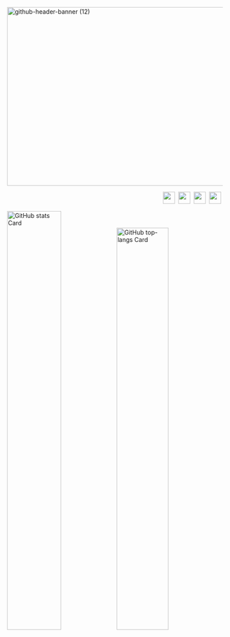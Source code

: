 <img width="1532" height="416" alt="github-header-banner (12)" src="https://github.com/user-attachments/assets/c17b3075-fa5b-4edc-8b9b-c4e3ff8c734c" />
<p align="right"><a href="https://www.linkedin.com/in/TadiosAbebe" target="_blank"><img src="https://img.shields.io/badge/LinkedIn-0077B5?style=for-the-badge&logo=linkedin&logoColor=white" height="28" style="margin-right: 4px"></a> <a href="tadiosabebe251@gmail.com" target="_blank"><img src="https://img.shields.io/badge/Gmail-D14836?style=for-the-badge&logo=gmail&logoColor=white" height="28" style="margin-right: 4px"></a> <a href="https://tadiosabebe.com" target="_blank"><img src="https://img.shields.io/badge/Website-FFB71B?style=for-the-badge&logo=aiohttp&logoColor=white" height="28" style="margin-right: 4px"></a> <a href="https://github.com/TadiosAbebe" target="_blank"><img src="https://img.shields.io/badge/GitHub-100000?style=for-the-badge&logo=github&logoColor=white" height="28" style="margin-right: 4px"></a></p>

<p align="left">
  <img width="50%" src="https://github-readme-stats.vercel.app/api?username=TadiosAbebe&theme=react&hide_title=false&hide_rank=false&show_icons=false&include_all_commits=false&count_private=true&line_height=23" alt="GitHub stats Card" />
  <img width="49%" src="https://github-readme-stats.vercel.app/api/top-langs?username=TadiosAbebe&theme=react&hide_title=false&layout=compact&langs_count=6&hide_progress=false&card_width=400" alt="GitHub top-langs Card" />
</p>

